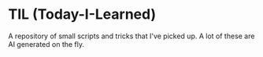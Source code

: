 # TIL (Today-I-Learned)

A repository of small scripts and tricks that I've picked up. A lot of these
are AI generated on the fly.
